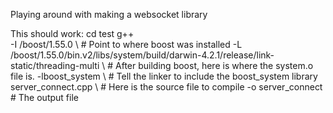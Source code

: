 
Playing around with making a websocket library

This should work:
cd test
g++ \
   -I /boost/1.55.0 \ # Point to where boost was installed
   -L /boost/1.55.0/bin.v2/libs/system/build/darwin-4.2.1/release/link-static/threading-multi \ # After building boost, here is where the system.o file is.
   -lboost_system \ # Tell the linker to include the boost_system library
   server_connect.cpp \ # Here is the source file to compile
   -o server_connect # The output file
